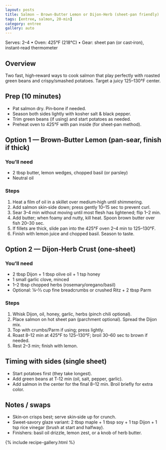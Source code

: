 ```yaml
---
layout: posts
title: Salmon — Brown‑Butter Lemon or Dijon‑Herb (sheet‑pan friendly)
tags: [entree, salmon, 20‑min]
category: entree
gallery: auto
---
```


Serves: 2–4 • Oven: 425°F (218°C) • Gear: sheet pan (or cast‑iron), instant‑read thermometer

## Overview
Two fast, high‑reward ways to cook salmon that play perfectly with roasted green beans and crispy/smashed potatoes. Target a juicy 125–130°F center.

## Prep (10 minutes)
- Pat salmon dry. Pin‑bone if needed.
- Season both sides lightly with kosher salt & black pepper.
- Trim green beans (if using) and start potatoes as needed.
- Preheat oven to 425°F with pan inside (for sheet‑pan method).

## Option 1 — Brown‑Butter Lemon (pan‑sear, finish if thick)
### You’ll need
- 2 tbsp butter, lemon wedges, chopped basil (or parsley)
- Neutral oil

### Steps
1. Heat a film of oil in a skillet over medium‑high until shimmering.
2. Add salmon skin‑side down; press gently 10–15 sec to prevent curl.
3. Sear 3–4 min without moving until most flesh has lightened; flip 1–2 min.
4. Add butter; when foamy and nutty, kill heat. Spoon brown butter over fish 20–30 sec.
5. If fillets are thick, slide pan into the 425°F oven 2–4 min to 125–130°F.
6. Finish with lemon juice and chopped basil. Season to taste.

## Option 2 — Dijon‑Herb Crust (one‑sheet)
### You’ll need
- 2 tbsp Dijon + 1 tbsp olive oil + 1 tsp honey
- 1 small garlic clove, minced
- 1–2 tbsp chopped herbs (rosemary/oregano/basil)
- Optional: ¼–⅓ cup fine breadcrumbs or crushed Ritz + 2 tbsp Parm

### Steps
1. Whisk Dijon, oil, honey, garlic, herbs (pinch chili optional).
2. Place salmon on hot sheet pan (parchment optional). Spread the Dijon mix.
3. Top with crumbs/Parm if using; press lightly.
4. Roast 8–12 min at 425°F to 125–130°F; broil 30–60 sec to brown if needed.
5. Rest 2–3 min; finish with lemon.

## Timing with sides (single sheet)
- Start potatoes first (they take longest).
- Add green beans at T‑12 min (oil, salt, pepper, garlic).
- Add salmon in the center for the final 8–12 min. Broil briefly for extra color.

## Notes / swaps
- Skin‑on crisps best; serve skin‑side up for crunch.
- Sweet‑savory glaze variant: 2 tbsp maple + 1 tbsp soy + 1 tsp Dijon + 1 tsp rice vinegar (brush at start and halfway).
- Finishers: basil oil drizzle, lemon zest, or a knob of herb butter.

{% include recipe-gallery.html %}
